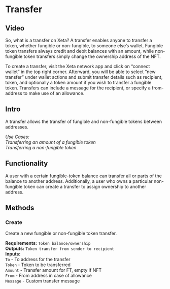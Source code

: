 # Transfer

## Video
So, what is a transfer on Xeta? A transfer enables anyone to transfer a token, whether fungible or non-fungible, to someone else’s wallet. Fungible token transfers always credit and debit balances with an amount, while non-fungible token transfers simply change the ownership address of the NFT.

To create a transfer, visit the Xeta network app and click on “connect wallet” in the top right corner. Afterward, you will be able to select “new transfer” under wallet actions and submit transfer details such as recipient, token, and optionally a token amount if you wish to transfer a fungible token. Transfers can include a message for the recipient, or specify a from-address to make use of an allowance.

## Intro
A transfer allows the transfer of fungible and non-fungible tokens between addresses.

*Use Cases:  
Transferring an amount of a fungible token  
Transferring a non-fungible token*

## Functionality
A user with a certain fungible-token balance can transfer all or parts of the balance to another address. Additionally, a user who owns a particular non-fungible token can create a transfer to assign ownership to another address.

## Methods

### Create
Create a new fungible or non-fungible token transfer.

**Requirements:** `Token balance/ownership`  
**Outputs:** `Token transfer from sender to recipient`  
**Inputs:**  
`To` - To address for the transfer  
`Token` - Token to be transferred  
`Amount` - Transfer amount for FT, empty if NFT  
`From` - From address in case of allowance  
`Message` - Custom transfer message  

<div style="page-break-after: always; visibility: hidden">\pagebreak</div>